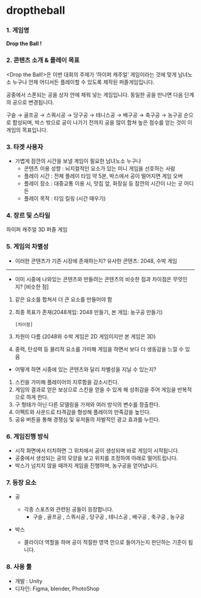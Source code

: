 # droptheball

### 1. 게임명


**Drop the Ball !** 


### 2. 콘텐츠 소개 & 플레이 목표


<Drop the Ball!>은 이번 대회의 주제가 ‘하이퍼 캐주얼’ 게임이라는 것에 맞게 남녀노소 누구나 언제 어디서든 플레이할 수 있도록 제작된 퍼즐게임입니다. 

공중에서 스폰되는 공을 상자 안에 채워 넣는 게임입니다. 동일한 공을 만나면 다음 단계의 공으로 변경됩니다. 

구슬 → 골프공 → 스쿼시공 → 당구공 → 테니스공 → 배구공 → 축구공 → 농구공 순으로 합성되며, 박스 밖으로 공이 나가기 전까지 공을 많이 합쳐 높은 점수를 얻는 것이 이 게임의 목표입니다.

### 3. 타겟 사용자


- 가볍게 잠깐의 시간을 보낼 게임이 필요한 남녀노소 누구나
    - 콘텐츠 이용 성향 : 뇌지컬적인 요소가 있는 미니 게임을 선호하는 사람
    - 플레이 시간 : 전체 플레이 타임 약 5분, 박스에서 공이 떨어지면 게임 오버
    - 플레이 장소 :  대중교통 이용 시, 맛집 앞, 화장실 등 잠깐의 시간이 나는 곳  어디든
    - 플레이 목적 : 타임 킬링 (시간 때우기)

### 4.  장르 및 스타일


하이퍼 캐주얼 3D 퍼즐 게임

### 5. 게임의 차별성


- 이러한 콘텐츠가 기존 시장에 존재하는지?
유사한 콘텐츠: 2048, 수박 게임
****
- 이미 시중에 나와있는 콘텐츠와 만들려는 콘텐츠의 비슷한 점과 차이점은 무엇인지?
[비슷한 점]
1. 같은 요소를 합쳐서 더 큰 요소를 만들어야 함
2. 최종 목표가 존재(2048게임: 2048 만들기, 본 게임: 농구공 만들기)

 
       [차이점]

1. 차원이 다름 (2048와 수박 게임은 2D 게임이지만 본 게임은 3D)
2. 중력, 탄성력 등 물리적 요소를 가미해 게임을 하면서 보다 더 생동감을 느낄 수 있음

 
- 어떻게 하면 시중에 있는 콘텐츠와 달리 차별성을 지닐 수 있는지?
1. 스킨을 가미해 플레이어의 지루함을 감소시킨다.
2. 게임의 결과로 얻은 보상으로 스킨을 얻을 수 있게 해 성취감을 주어 게임을 반복적으로 하게 한다.
3. 구 형태가 아닌 다른 모델링을 가져와 여러 방식의 변수를 창출한다.
4. 이펙트와 사운드로 타격감을 형성해 플레이의 만족감을 높인다.
5. 공유 버튼을 통해 경쟁심 및 유저들의 자발적인 광고 효과를 누린다.

### 6. 게임진행 방식


- 시작 화면에서 터치하면 그 위치에서 공이 생성되며 바로 게임이 시작됩니다.
- 공중에서 생성되는 공의 모양을 보고 위치를 조정하여 아래로 떨어트립니다.
- 박스가 넘치지 않을 때까지 게임을 진행하며, 농구공을 얻어냅니다.

### 7. 등장 요소


- 공
    - 각종 스포츠와 관련된 공들이 등장합니다.
        - 구슬 , 골프공 , 스쿼시공 , 당구공 , 테니스공 , 배구공 , 축구공 , 농구공

- 박스
    - 콜라이더 역할을 하며 공이 적절한 영역 안으로 들어가는지 판단하는 기준이 됩니다.
    

### 8. 사용 툴


- 개발 : Unity
- 디자인: Figma, blender, PhotoShop
